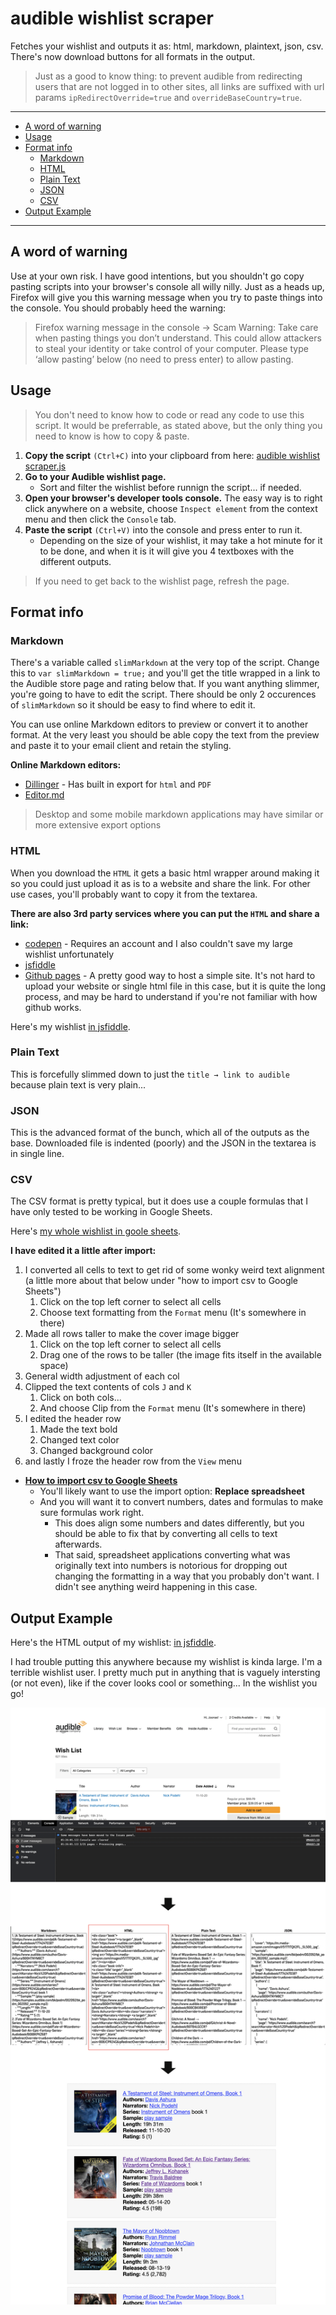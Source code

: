

<!-- omit in toc -->
# audible wishlist scraper

Fetches your wishlist and outputs it as: html, markdown, plaintext, json, csv. There's now download buttons for all formats in the output. 

> Just as a good to know thing: to prevent audible from redirecting users that are not logged in to other sites, all links are suffixed with url params `ipRedirectOverride=true` and `overrideBaseCountry=true`.

____

- [A word of warning](#a-word-of-warning)
- [Usage](#usage)
- [Format info](#format-info)
  - [Markdown](#markdown)
  - [HTML](#html)
  - [Plain Text](#plain-text)
  - [JSON](#json)
  - [CSV](#csv)
- [Output Example](#output-example)

____


## A word of warning

Use at your own risk. I have good intentions, but you shouldn't go copy pasting scripts into your browser's console all willy nilly. Just as a heads up, Firefox will give you this warning message when you try to paste things into the console. You should probably heed the warning:

> Firefox warning message in the console → Scam Warning: Take care when pasting things you don’t understand. This could allow attackers to steal your identity or take control of your computer. Please type ‘allow pasting’ below (no need to press enter) to allow pasting.

## Usage

> You don't need to know how to code or read any code to use this script. It would be preferrable, as stated above, but the only thing you need to know is how to copy & paste.

1. **Copy the script** `(Ctrl+C)` into your clipboard from here: [audible wishlist scraper.js](https://raw.githubusercontent.com/joonaspaakko/audible-wishlist-scraper/main/audible%20wishlist%20scraper.js)
2. **Go to your Audible wishlist page.**
   	- Sort and filter the wishlist before runnign the script... if needed.
3. **Open your browser's developer tools console.** The easy way is to right click anywhere on a website, choose `Inspect element` from the context menu and then click the `Console` tab.
4. **Paste the script** `(Ctrl+V)` into the console and press enter to run it. 
     - Depending on the size of your wishlist, it may take a hot minute for it to be done, and when it is it will give you 4 textboxes with the different outputs.

> If you need to get back to the wishlist page, refresh the page.

## Format info 

### Markdown
There's a variable called `slimMarkdown` at the very top of the script. Change this to  `var slimMarkdown = true;` and you'll get the title wrapped in a link to the Audible store page and rating below that. If you want anything slimmer, you're going to have to edit the script. There should be only 2 occurences of `slimMarkdown` so it should be easy to find where to edit it.

You can use online Markdown editors to preview or convert it to another format. At the very least you should be able copy the text from the preview and paste it to your email client and retain the styling.

**Online Markdown editors:**

- [Dillinger](https://dillinger.io/) - Has built in export for `html` and `PDF`
- [Editor.md](https://pandao.github.io/editor.md/en.html)

> Desktop and some mobile markdown applications may have similar or more extensive export options

### HTML
When you download the `HTML` it gets a basic html wrapper around making it so you could just upload it as is to a website and share the link. For other use cases, you'll probably want to copy it from the textarea. 

**There are also 3rd party services where you can put the `HTML` and share a link:**

- [codepen](http://codepen.io/) - Requires an account and I also couldn't save my large wishlist unfortunately
- [jsfiddle](http://jsfiddle.net) 
- [Github pages](https://pages.github.com/) - A pretty good way to host a simple site. It's not hard to upload your website or single html file in this case, but it is quite the long process, and may be hard to understand if you're not familiar with how github works.

Here's my wishlist [in jsfiddle](https://jsfiddle.net/m1nvxjpw/show/).

### Plain Text
This is forcefully slimmed down to just the `title → link to audible` because plain text is very plain...

### JSON
This is the advanced format of the bunch, which all of the outputs as the base. Downloaded file is indented (poorly) and the JSON in the textarea is in single line.

### CSV
The CSV format is pretty typical, but it does use a couple formulas that I have only tested to be working in Google Sheets. 

Here's [my whole wishlist in goole sheets](https://docs.google.com/spreadsheets/d/1ZyLL6ThekMHN7MMJ4uoMNgoM7VxmKolxP5ZvMvgBzVs/edit?usp=sharing). 

**I have edited it a little after import:**

1. I converted all cells to text to get rid of some wonky weird text alignment (a little more about that below under "how to import csv to Google Sheets")
    1. Click on the top left corner to select all cells
    2. Choose text formatting from the `Format` menu (It's somewhere in there)
2. Made all rows taller to make the cover image bigger
    1. Click on the top left corner to select all cells
    2. Drag one of the rows to be taller (the image fits itself in the available space)
3. General width adjustment of each col
4. Clipped the text contents of cols `J` and `K`
    1. Click on both cols...
    2. And choose Clip from the `Format` menu (It's somewhere in there) 
5. I edited the header row
    1. Made the text bold
    2. Changed text color
    3. Changed background color
6. and lastly I froze the header row from the `View` menu

- **[How to import csv to Google Sheets](https://support.google.com/docs/answer/40608?co=GENIE.Platform%3DDesktop&hl=en)**
    - You'll likely want to use the import option: **Replace spreadsheet**
    - And you will want it to convert numbers, dates and formulas to make sure formulas work right. 
      - This does align some numbers and dates differently, but you should be able to fix that by converting all cells to text afterwards.
      - That said, spreadsheet applications converting what was originally text into numbers is notorious for dropping out changing the formatting in a way that you probably don't want. I didn't see anything weird happening in this case.

## Output Example

Here's the HTML output of my wishlist: [in jsfiddle](https://jsfiddle.net/m1nvxjpw/show/).

I had trouble putting this anywhere because my wishlist is kinda large. I'm a terrible wishlist user. I pretty much put in anything that is vaguely intersting (or not even), like if the cover looks cool or something... In the wishlist you go!

![](preview-img.png)
